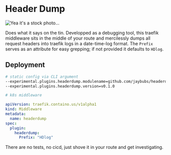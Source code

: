# Header Dump

![Yea it's a stock photo...](/assets/icon.png)

Does what it says on the tin. Developped as a debugging tool, this traefik middleware sits in the middle of your route and mercilessly dumps all request headers into traefik logs in a date-time-log format. The `Prefix` serves as an attribute for easy grepping; if not provided it defaults to `HDlog`.

## Deployment

```bash
# static config via CLI argument
--experimental.plugins.headerdump.modulename=github.com/jaybubs/headerdump
--experimental.plugins.headerdump.version=v0.1.0
```

```yaml
# k8s middleware

apiVersion: traefik.containo.us/v1alpha1
kind: Middleware
metadata:
  name: headerdump
spec:
  plugin:
    headerdump:
      Prefix: "HDlog"
```

There are no tests, no cicd, just shove it in your route and get investigating.
